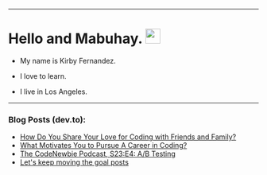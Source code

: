 
<img src="https://komarev.com/ghpvc/?username=kirbygit&style=flat-square&color=blue" alt=""/>

---
<h1>
  Hello and Mabuhay.
  <img src="https://media.giphy.com/media/hvRJCLFzcasrR4ia7z/giphy.gif" width="30px"/>
</h1>

- My name is Kirby Fernandez.

- I love to learn.

- I live in Los Angeles.

---

### Blog Posts (dev.to):
<!-- BLOG-POST-LIST:START -->
- [How Do You Share Your Love for Coding with Friends and Family?](https://dev.to/codenewbieteam/how-do-you-share-your-love-for-coding-with-friends-and-family-1h3i)
- [What Motivates You to Pursue A Career in Coding?](https://dev.to/codenewbieteam/what-motivates-you-to-pursue-a-career-in-coding-2l2a)
- [The CodeNewbie Podcast, S23:E4: A/B Testing](https://dev.to/codenewbieteam/the-codenewbie-podcast-s23e4-ab-testing-1n96)
- [Let&#39;s keep moving the goal posts](https://dev.to/ben/lets-keep-moving-the-goal-posts-3jjl)
<!-- BLOG-POST-LIST:END -->
